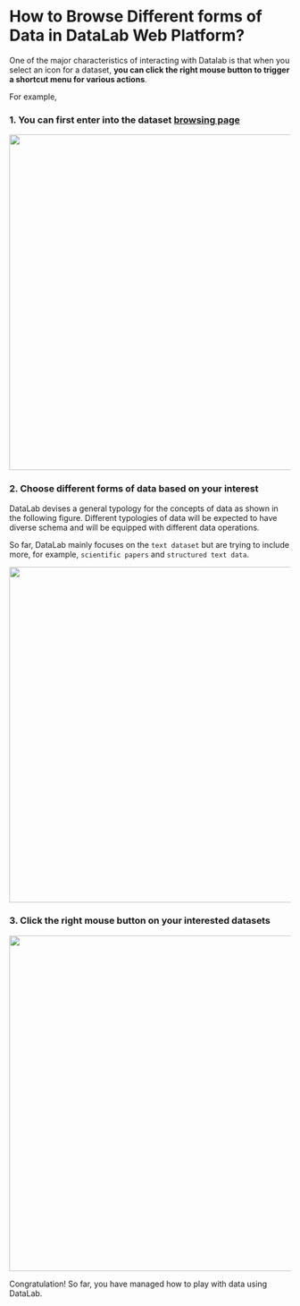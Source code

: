 # How to Browse Different forms of Data in DataLab Web Platform?

One of the major characteristics of interacting with Datalab is that when you select an icon for a dataset, **you can click the right mouse button to trigger
a shortcut menu for various actions**.

For example,

### 1. You can first enter into the dataset [browsing page](http://datalab.nlpedia.ai/datasets_explore/text_dataset)

<img src="https://user-images.githubusercontent.com/59123869/155355305-96578e9b-87f0-4f3f-8858-1f6aa040c779.png" width="600"/>

### 2. Choose different forms of data based on your interest

DataLab devises a general typology for the concepts of data as shown in the following figure. Different typologies of data will be expected to have diverse schema and will be equipped with different data operations.

So far, DataLab mainly focuses on the `text dataset` but are trying to include more, for example, `scientific papers` and `structured text data`.

<img src="https://user-images.githubusercontent.com/59123869/155357470-8b95671c-d5e4-45bb-9edf-076d33c1e6f2.png" width="600"/>

### 3. Click the right mouse button on your interested datasets

<img src="https://user-images.githubusercontent.com/59123869/155357638-a5c07d55-50a7-44ab-9deb-24fd8694c33d.png" width="600"/>

Congratulation! So far, you have managed how to play with data using DataLab.
